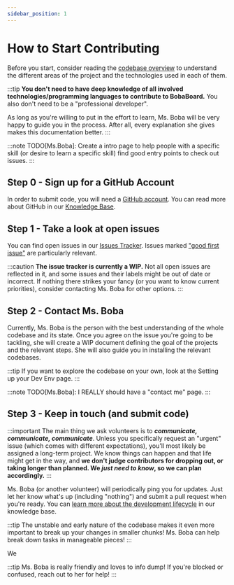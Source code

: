 ```yaml
---
sidebar_position: 1
---
```


# How to Start Contributing

Before you start, consider reading the [codebase overview](../intro) to understand the different areas of the project and the technologies used in each of them.

:::tip
**You don't need to have deep knowledge of all involved technologies/programming languages to contribute to BobaBoard.** You also don't need to be a "professional developer".

As long as you're willing to put in the effort to learn, Ms. Boba will be very happy to guide you in the process. After all, every explanation she gives makes this documentation better.
:::

:::note
TODO[Ms.Boba]: Create a intro page to help people with a specific skill (or desire to learn a specific skill) find good entry points to check out issues.
:::

## Step 0 - Sign up for a GitHub Account

In order to submit code, you will need a [GitHub account](https://github.com/). You can read more about GitHub in our [Knowledge Base](../knowledge-base/github).

## Step 1 - Take a look at open issues

You can find open issues in our [Issues Tracker](https://github.com/BobaBoard/issues/issues). Issues marked ["good first issue"](https://github.com/BobaBoard/issues/issues?q=is%3Aissue+is%3Aopen+label%3A%22good+first+issue%22) are particularly relevant.

:::caution
**The issue tracker is currently a WIP.** Not all open issues are reflected in it, and some issues and their labels might be out of date or incorrect. If nothing there strikes your fancy (or you want to know current priorities), consider contacting Ms. Boba for other options.
:::

## Step 2 - Contact Ms. Boba

Currently, Ms. Boba is the person with the best understanding of the whole codebase and its state. Once you agree on the issue you're going to be tackling, she will create a WIP document defining the goal of the projects and the relevant steps. She will also guide you in installing the relevant codebases.

:::tip
If you want to explore the codebase on your own, look at the Setting up your Dev Env page.
:::

:::note
TODO[Ms.Boba]: I REALLY should have a "contact me" page.
:::

## Step 3 - Keep in touch (and submit code)

:::important
The main thing we ask volunteers is to _**communicate, communicate, communicate**_. Unless you specifically request an "urgent" issue (which comes with different expectations), you'll most likely be assigned a long-term project. We know things can happen and that life might get in the way, and **we don't judge contributors for dropping out, or taking longer than planned. We _just need to know_, so we can plan accordingly.**
:::

Ms. Boba (or another volunteer) will periodically ping you for updates. Just let her know what's up (including "nothing") and submit a pull request when you're ready. You can [learn more about the development lifecycle](../knowledge-base/development-lifecycle) in our knowledge base.

:::tip
The unstable and early nature of the codebase makes it even more important to break up your changes in smaller chunks! Ms. Boba can help break down tasks in manageable pieces!
:::

We

:::tip
Ms. Boba is really friendly and loves to info dump! If you're blocked or confused, reach out to her for help!
:::

